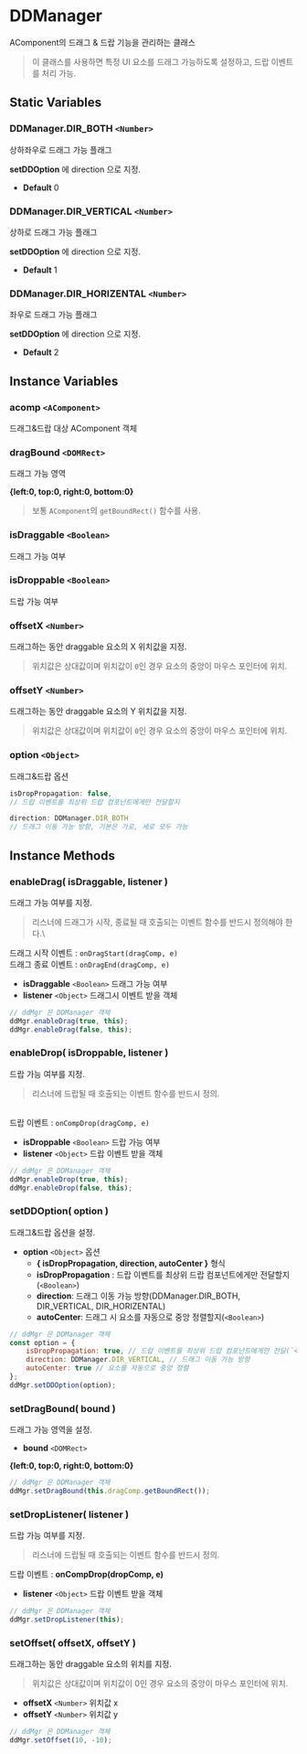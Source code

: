 # DDManager

AComponent의 드래그 & 드랍 기능을 관리하는 클래스

> 이 클래스를 사용하면 특정 UI 요소를 드래그 가능하도록 설정하고, 드랍 이벤트를 처리 가능.

## Static Variables

### DDManager.DIR\_BOTH `<Number>`

상하좌우로 드래그 가능 플래그

**setDDOption** 에 direction 으로 지정.

* **Default** 0

### DDManager.DIR\_VERTICAL `<Number>`

상하로 드래그 가능 플래그

**setDDOption** 에 direction 으로 지정.

* **Default** 1

### DDManager.DIR\_HORIZENTAL `<Number>`

좌우로 드래그 가능 플래그

**setDDOption** 에 direction 으로 지정.

* **Default** 2

## Instance Variables

### acomp `<AComponent>`

드래그&드랍 대상 AComponent 객체

### dragBound `<DOMRect>`

드래그 가능 영역

**{left:0, top:0, right:0, bottom:0}**

> 보통 `AComponent`의 `getBoundRect()` 함수를 사용.

### isDraggable `<Boolean>`

드래그 가능 여부

### isDroppable `<Boolean>`

드랍 가능 여부

### offsetX `<Number>`

드래그하는 동안 draggable 요소의 X 위치값을 지정.

> 위치값은 상대값이며 위치값이 `0`인 경우 요소의 중앙이 마우스 포인터에 위치.

### offsetY `<Number>`

드래그하는 동안 draggable 요소의 Y 위치값을 지정.

> 위치값은 상대값이며 위치값이 `0`인 경우 요소의 중앙이 마우스 포인터에 위치.

### option `<Object>`

드래그&드랍 옵션

```js
isDropPropagation: false, 
// 드랍 이벤트를 최상위 드랍 컴포넌트에게만 전달할지 

direction: DDManager.DIR_BOTH 
// 드래그 이동 가능 방향, 기본은 가로, 세로 모두 가능
```

## Instance Methods

### enableDrag( isDraggable, listener )

드래그 가능 여부를 지정.

> 리스너에 드래그가 시작, 종료될 때 호출되는 이벤트 함수를 반드시 정의해야 한다.\\

드래그 시작 이벤트 : `onDragStart(dragComp, e)`\
드래그 종료 이벤트 : `onDragEnd(dragComp, e)`

* **isDraggable** `<Boolean>` 드래그 가능 여부
* **listener** `<Object>` 드래그시 이벤트 받을 객체

```js
// ddMgr 은 DDManager 객체
ddMgr.enableDrag(true, this);
ddMgr.enableDrag(false, this);
```

### enableDrop( isDroppable, listener )

드랍 가능 여부를 지정.

> 리스너에 드랍될 때 호출되는 이벤트 함수를 반드시 정의.

\
드랍 이벤트 : `onCompDrop(dragComp, e)`

* **isDroppable** `<Boolean>` 드랍 가능 여부
* **listener** `<Object>` 드랍 이벤트 받을 객체

```js
// ddMgr 은 DDManager 객체
ddMgr.enableDrop(true, this);
ddMgr.enableDrop(false, this);
```

### setDDOption( option )

드래그&드랍 옵션을 설정.

* **option** `<Object>` 옵션
  * **{ isDropPropagation, direction, autoCenter }** 형식
  * **isDropPropagation** : 드랍 이벤트를 최상위 드랍 컴포넌트에게만 전달할지(`<Boolean>`)
  * **direction**: 드래그 이동 가능 방향(DDManager.DIR\_BOTH, DIR\_VERTICAL, DIR\_HORIZENTAL)
  * **autoCenter**: 드래그 시 요소를 자동으로 중앙 정렬할지(`<Boolean>`)

```js
// ddMgr 은 DDManager 객체
const option = {
	isDropPropagation: true, // 드랍 이벤트를 최상위 드랍 컴포넌트에게만 전달(`<Boolean>`)
	direction: DDManager.DIR_VERTICAL, // 드래그 이동 가능 방향
	autoCenter: true // 요소를 자동으로 중앙 정렬
};
ddMgr.setDDOption(option);
```

### setDragBound( bound )

드래그 가능 영역을 설정.

* **bound** `<DOMRect>`

**{left:0, top:0, right:0, bottom:0}**

```js
// ddMgr 은 DDManager 객체
ddMgr.setDragBound(this.dragComp.getBoundRect());
```

### setDropListener( listener )

드랍 가능 여부를 지정.

> 리스너에 드랍될 때 호출되는 이벤트 함수를 반드시 정의.

드랍 이벤트 : **onCompDrop(dropComp, e)**

* **listener** `<Object>` 드랍 이벤트 받을 객체

```js
// ddMgr 은 DDManager 객체
ddMgr.setDropListener(this);
```

### setOffset( offsetX, offsetY )

드래그하는 동안 draggable 요소의 위치를 지정.

> 위치값은 상대값이며 위치값이 0인 경우 요소의 중앙이 마우스 포인터에 위치.

* **offsetX** `<Number>` 위치값 x
* **offsetY** `<Number>` 위치값 y

```js
// ddMgr 은 DDManager 객체
ddMgr.setOffset(10, -10);
```
